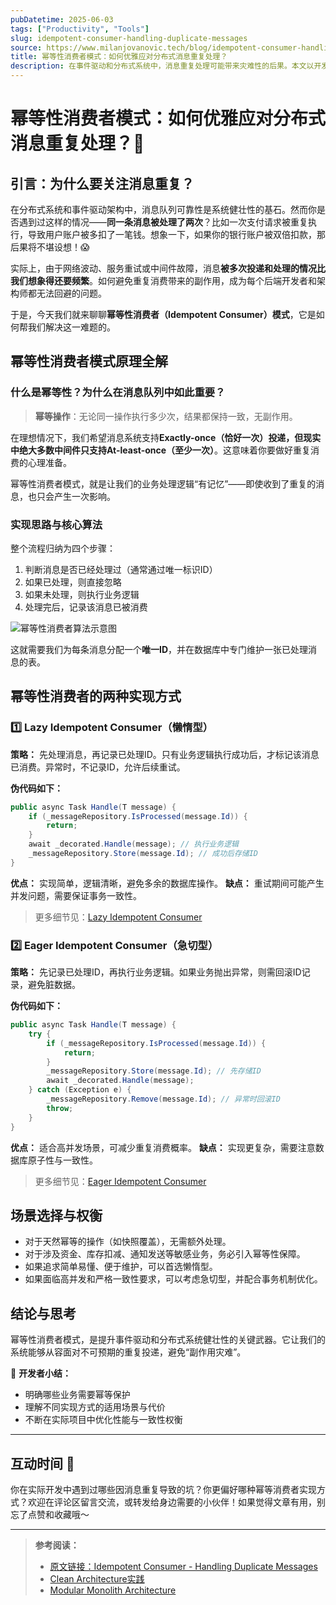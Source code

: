 ```yaml
---
pubDatetime: 2025-06-03
tags: ["Productivity", "Tools"]
slug: idempotent-consumer-handling-duplicate-messages
source: https://www.milanjovanovic.tech/blog/idempotent-consumer-handling-duplicate-messages
title: 幂等性消费者模式：如何优雅应对分布式消息重复处理？
description: 在事件驱动和分布式系统中，消息重复处理可能带来灾难性的后果。本文以开发者视角，深入剖析幂等性消费者（Idempotent Consumer）模式的原理、实现方式与权衡，助你构建更加健壮可靠的消息系统。
---
```


# 幂等性消费者模式：如何优雅应对分布式消息重复处理？🚀

## 引言：为什么要关注消息重复？

在分布式系统和事件驱动架构中，消息队列可靠性是系统健壮性的基石。然而你是否遇到过这样的情况——**同一条消息被处理了两次**？比如一次支付请求被重复执行，导致用户账户被多扣了一笔钱。想象一下，如果你的银行账户被双倍扣款，那后果将不堪设想！😱

实际上，由于网络波动、服务重试或中间件故障，消息**被多次投递和处理的情况比我们想象得还要频繁**。如何避免重复消费带来的副作用，成为每个后端开发者和架构师都无法回避的问题。

于是，今天我们就来聊聊**幂等性消费者（Idempotent Consumer）模式**，它是如何帮我们解决这一难题的。

## 幂等性消费者模式原理全解

### 什么是幂等性？为什么在消息队列中如此重要？

> **幂等操作**：无论同一操作执行多少次，结果都保持一致，无副作用。

在理想情况下，我们希望消息系统支持**Exactly-once（恰好一次）**投递，但现实中绝大多数中间件只支持**At-least-once（至少一次）**。这意味着你要做好重复消费的心理准备。

幂等性消费者模式，就是让我们的业务处理逻辑“有记忆”——即使收到了重复的消息，也只会产生一次影响。

### 实现思路与核心算法

整个流程归纳为四个步骤：

1. 判断消息是否已经处理过（通常通过唯一标识ID）
2. 如果已处理，则直接忽略
3. 如果未处理，则执行业务逻辑
4. 处理完后，记录该消息已被消费

![幂等性消费者算法示意图](https://www.milanjovanovic.tech/blogs/mnw_034/idempotent_consumer_algorithm.png?imwidth=828)

这就需要我们为每条消息分配一个**唯一ID**，并在数据库中专门维护一张已处理消息的表。

## 幂等性消费者的两种实现方式

### 1️⃣ Lazy Idempotent Consumer（懒惰型）

**策略：** 先处理消息，再记录已处理ID。只有业务逻辑执行成功后，才标记该消息已消费。异常时，不记录ID，允许后续重试。

**伪代码如下：**

```csharp
public async Task Handle(T message) {
    if (_messageRepository.IsProcessed(message.Id)) {
        return;
    }
    await _decorated.Handle(message); // 执行业务逻辑
    _messageRepository.Store(message.Id); // 成功后存储ID
}
```

**优点：** 实现简单，逻辑清晰，避免多余的数据库操作。
**缺点：** 重试期间可能产生并发问题，需要保证事务一致性。

> 更多细节见：[Lazy Idempotent Consumer](https://www.milanjovanovic.tech/blog/idempotent-consumer-handling-duplicate-messages#lazy-idempotent-consumer)

### 2️⃣ Eager Idempotent Consumer（急切型）

**策略：** 先记录已处理ID，再执行业务逻辑。如果业务抛出异常，则需回滚ID记录，避免脏数据。

**伪代码如下：**

```csharp
public async Task Handle(T message) {
    try {
        if (_messageRepository.IsProcessed(message.Id)) {
            return;
        }
        _messageRepository.Store(message.Id); // 先存储ID
        await _decorated.Handle(message);
    } catch (Exception e) {
        _messageRepository.Remove(message.Id); // 异常时回滚ID
        throw;
    }
}
```

**优点：** 适合高并发场景，可减少重复消费概率。
**缺点：** 实现更复杂，需要注意数据库原子性与一致性。

> 更多细节见：[Eager Idempotent Consumer](https://www.milanjovanovic.tech/blog/idempotent-consumer-handling-duplicate-messages#eager-idempotent-consumer)

## 场景选择与权衡

- 对于天然幂等的操作（如快照覆盖），无需额外处理。
- 对于涉及资金、库存扣减、通知发送等敏感业务，务必引入幂等性保障。
- 如果追求简单易懂、便于维护，可以首选懒惰型。
- 如果面临高并发和严格一致性要求，可以考虑急切型，并配合事务机制优化。

## 结论与思考

幂等性消费者模式，是提升事件驱动和分布式系统健壮性的关键武器。它让我们的系统能够从容面对不可预期的重复投递，避免“副作用灾难”。

📝 **开发者小结：**

- 明确哪些业务需要幂等保护
- 理解不同实现方式的适用场景与代价
- 不断在实际项目中优化性能与一致性权衡

---

## 互动时间 🎉

你在实际开发中遇到过哪些因消息重复导致的坑？你更偏好哪种幂等消费者实现方式？欢迎在评论区留言交流，或转发给身边需要的小伙伴！如果觉得文章有用，别忘了点赞和收藏哦～

---

> **参考阅读：**
>
> - [原文链接：Idempotent Consumer - Handling Duplicate Messages](https://www.milanjovanovic.tech/blog/idempotent-consumer-handling-duplicate-messages)
> - [Clean Architecture实践](https://www.milanjovanovic.tech/pragmatic-clean-architecture?utm_source=article_page)
> - [Modular Monolith Architecture](https://www.milanjovanovic.tech/modular-monolith-architecture?utm_source=article_page)
